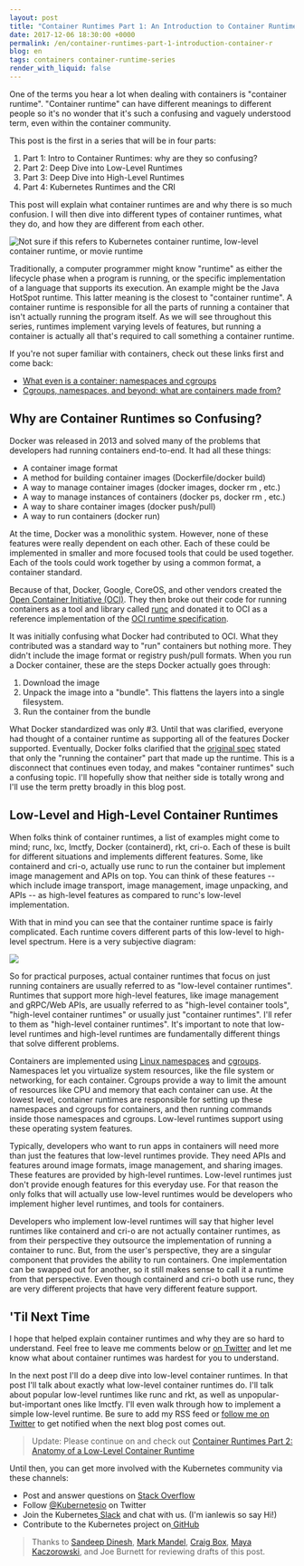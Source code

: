 ```yaml
---
layout: post
title: "Container Runtimes Part 1: An Introduction to Container Runtimes"
date: 2017-12-06 18:30:00 +0000
permalink: /en/container-runtimes-part-1-introduction-container-r
blog: en
tags: containers container-runtime-series
render_with_liquid: false
---
```


One of the terms you hear a lot when dealing with containers is "container runtime". "Container runtime" can have different meanings to different people so it's no wonder that it's such a confusing and vaguely understood term, even within the container community.

This post is the first in a series that will be in four parts:

1.  Part 1: Intro to Container Runtimes: why are they so confusing?
1.  Part 2: Deep Dive into Low-Level Runtimes
1.  Part 3: Deep Dive into High-Level Runtimes
1.  Part 4: Kubernetes Runtimes and the CRI

This post will explain what container runtimes are and why there is so much confusion. I will then dive into different types of container runtimes, what they do, and how they are different from each other.

<img src="https://storage.googleapis.com/static.ianlewis.org/prod/img/768/notsure.png" alt="Not sure if this refers to Kubernetes container runtime, low-level container runtime, or movie runtime" class="align-center" />

Traditionally, a computer programmer might know "runtime" as either the lifecycle phase when a program is running, or the specific implementation of a language that supports its execution. An example might be the Java HotSpot runtime. This latter meaning is the closest to "container runtime". A container runtime is responsible for all the parts of running a container that isn't actually running the program itself. As we will see throughout this series, runtimes implement varying levels of features, but running a container is actually all that's required to call something a container runtime.

If you're not super familiar with containers, check out these links first and come back:

- [What even is a container: namespaces and cgroups](https://jvns.ca/blog/2016/10/10/what-even-is-a-container/)
- [Cgroups, namespaces, and beyond: what are containers made from?](https://www.youtube.com/watch?v=sK5i-N34im8)

## Why are Container Runtimes so Confusing?

Docker was released in 2013 and solved many of the problems that developers had running containers end-to-end. It had all these things:

- A container image format
- A method for building container images (Dockerfile/docker build)
- A way to manage container images (docker images, docker rm <image>, etc.)
- A way to manage instances of containers (docker ps, docker rm <container>, etc.)
- A way to share container images (docker push/pull)
- A way to run containers (docker run)

At the time, Docker was a monolithic system. However, none of these features were really dependent on each other. Each of these could be implemented in smaller and more focused tools that could be used together. Each of the tools could work together by using a common format, a container standard.

Because of that, Docker, Google, CoreOS, and other vendors created the [Open Container Initiative (OCI)](https://www.opencontainers.org/). They then broke out their code for running containers as a tool and library called [runc](https://github.com/opencontainers/runc) and donated it to OCI as a reference implementation of the [OCI runtime specification](https://github.com/opencontainers/runtime-spec).

It was initially confusing what Docker had contributed to OCI. What they contributed was a standard way to "run" containers but nothing more. They didn't include the image format or registry push/pull formats. When you run a Docker container, these are the steps Docker actually goes through:

1.  Download the image
1.  Unpack the image into a "bundle". This flattens the layers into a single filesystem.
1.  Run the container from the bundle

What Docker standardized was only #3. Until that was clarified, everyone had thought of a container runtime as supporting all of the features Docker supported. Eventually, Docker folks clarified that the [original spec](https://github.com/opencontainers/runtime-spec/commit/77d44b10d5df53ee63f0768cd0a29ef49bad56b6#diff-b84a8d65d8ed53f4794cd2db7e8ea731R45) stated that only the "running the container" part that made up the runtime. This is a disconnect that continues even today, and makes "container runtimes" such a confusing topic. I'll hopefully show that neither side is totally wrong and I'll use the term pretty broadly in this blog post.

## Low-Level and High-Level Container Runtimes

When folks think of container runtimes, a list of examples might come to mind; runc, lxc, lmctfy, Docker (containerd), rkt, cri-o. Each of these is built for different situations and implements different features. Some, like containerd and cri-o, actually use runc to run the container but implement image management and APIs on top. You can think of these features -- which include image transport, image management, image unpacking, and APIs -- as high-level features as compared to runc's low-level implementation.

With that in mind you can see that the container runtime space is fairly complicated. Each runtime covers different parts of this low-level to high-level spectrum. Here is a very subjective diagram:

<img src="https://storage.googleapis.com/static.ianlewis.org/prod/img/768/runtimes.png" class="align-center" />

So for practical purposes, actual container runtimes that focus on just running containers are usually referred to as "low-level container runtimes". Runtimes that support more high-level features, like image management and gRPC/Web APIs, are usually referred to as "high-level container tools", "high-level container runtimes" or usually just "container runtimes". I'll refer to them as "high-level container runtimes". It's important to note that low-level runtimes and high-level runtimes are fundamentally different things that solve different problems.

Containers are implemented using [Linux namespaces](https://en.wikipedia.org/wiki/Linux_namespaces) and [cgroups](https://en.wikipedia.org/wiki/Cgroups). Namespaces let you virtualize system resources, like the file system or networking, for each container. Cgroups provide a way to limit the amount of resources like CPU and memory that each container can use. At the lowest level, container runtimes are responsible for setting up these namespaces and cgroups for containers, and then running commands inside those namespaces and cgroups. Low-level runtimes support using these operating system features.

Typically, developers who want to run apps in containers will need more than just the features that low-level runtimes provide. They need APIs and features around image formats, image management, and sharing images. These features are provided by high-level runtimes. Low-level runtimes just don't provide enough features for this everyday use. For that reason the only folks that will actually use low-level runtimes would be developers who implement higher level runtimes, and tools for containers.

Developers who implement low-level runtimes will say that higher level runtimes like containerd and cri-o are not actually container runtimes, as from their perspective they outsource the implementation of running a container to runc. But, from the user's perspective, they are a singular component that provides the ability to run containers. One implementation can be swapped out for another, so it still makes sense to call it a runtime from that perspective. Even though containerd and cri-o both use runc, they are very different projects that have very different feature support.

## 'Til Next Time

I hope that helped explain container runtimes and why they are so hard to understand. Feel free to leave me comments below or [on Twitter](https://twitter.com/IanMLewis) and let me know what about container runtimes was hardest for you to understand.

In the next post I'll do a deep dive into low-level container runtimes. In that post I'll talk about exactly what low-level container runtimes do. I'll talk about popular low-level runtimes like runc and rkt, as well as unpopular-but-important ones like lmctfy. I'll even walk through how to implement a simple low-level runtime. Be sure to add my RSS feed or [follow me on Twitter](https://twitter.com/IanMLewis) to get notified when the next blog post comes out.

> Update: Please continue on and check out [Container Runtimes Part 2: Anatomy of a Low-Level Container Runtime](https://www.ianlewis.org/en/container-runtimes-part-2-anatomy-low-level-contai)

Until then, you can get more involved with the Kubernetes community via these channels:

- Post and answer questions on [Stack Overflow](http://stackoverflow.com/questions/tagged/kubernetes)
- Follow [@Kubernetesio](https://twitter.com/kubernetesio) on Twitter
- Join the Kubernetes[ Slack](http://slack.k8s.io/) and chat with us. (I'm ianlewis so say Hi!)
- Contribute to the Kubernetes project on[ GitHub](https://github.com/kubernetes/kubernetes)

> Thanks to [Sandeep Dinesh](https://twitter.com/SandeepDinesh), [Mark Mandel](https://twitter.com/neurotic), [Craig Box](https://twitter.com/craigbox), [Maya Kaczorowski](https://twitter.com/mayakaczorowski), and Joe Burnett for reviewing drafts of this post.
